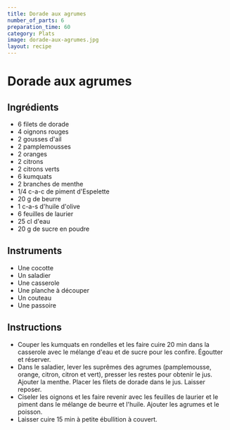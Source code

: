 ```yaml
---
title: Dorade aux agrumes
number_of_parts: 6
preparation_time: 60
category: Plats
image: dorade-aux-agrumes.jpg
layout: recipe
---
```

# Dorade aux agrumes

## Ingrédients

- 6 filets de dorade
- 4 oignons rouges
- 2 gousses d'ail
- 2 pamplemousses
- 2 oranges
- 2 citrons
- 2 citrons verts
- 6 kumquats
- 2 branches de menthe
- 1/4 c-a-c de piment d'Espelette
- 20 g de beurre
- 1 c-a-s d'huile d'olive
- 6 feuilles de laurier
- 25 cl d'eau
- 20 g de sucre en poudre

## Instruments

- Une cocotte
- Un saladier
- Une casserole
- Une planche à découper
- Un couteau
- Une passoire

## Instructions

- Couper les kumquats en rondelles et les faire cuire 20 min dans la casserole avec le mélange d'eau et de sucre pour les confire. Égoutter et réserver.
- Dans le saladier, lever les suprêmes des agrumes (pamplemousse, orange, citron, citron et vert), presser les restes pour obtenir le jus. Ajouter la menthe. Placer les filets de dorade dans le jus. Laisser reposer.
- Ciseler les oignons et les faire revenir avec les feuilles de laurier et le piment dans le mélange de beurre et l'huile. Ajouter les agrumes et le poisson.
- Laisser cuire 15 min à petite ébullition à couvert.
